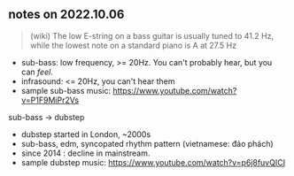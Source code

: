 ## notes on 2022.10.06

> (wiki) The low E-string on a bass guitar is usually tuned to 41.2 Hz, while the lowest note on a standard piano is A at 27.5 Hz

* sub-bass: low frequency, >= 20Hz. You can't probably hear, but you can *feel*.
* infrasound: <= 20Hz, you can't hear them
* sample sub-bass music: https://www.youtube.com/watch?v=P1F9MiPr2Vs

sub-bass -> dubstep

* dubstep started in London, ~2000s
* sub-bass, edm, syncopated rhythm pattern (vietnamese: đảo phách)
* since 2014 : decline in mainstream.
* sample dubstep music: https://www.youtube.com/watch?v=p6j8fuvQICI

